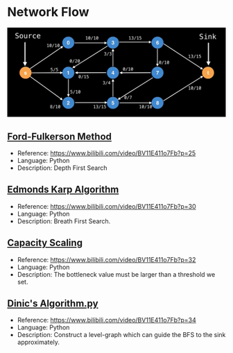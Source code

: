 # Network Flow

![Example](./maxflow.png)

## [Ford-Fulkerson Method](./Ford_Fulkerson_method.py)

* Reference: <https://www.bilibili.com/video/BV11E411o7Fb?p=25>
* Language: Python
* Description: Depth First Search

## [Edmonds Karp Algorithm](./Edmonds_Karp_algorithm.py)

* Reference: <https://www.bilibili.com/video/BV11E411o7Fb?p=30>
* Language: Python
* Description: Breath First Search.

## [Capacity Scaling](./capacity_scaling.py)

* Reference: <https://www.bilibili.com/video/BV11E411o7Fb?p=32>
* Language: Python
* Description: The bottleneck value must be larger than a threshold we set.

## [Dinic's Algorithm.py](./Dinic_algorithm.py)

* Reference: <https://www.bilibili.com/video/BV11E411o7Fb?p=34>
* Language: Python
* Description: Construct a level-graph which can guide the BFS to the sink approximately.
